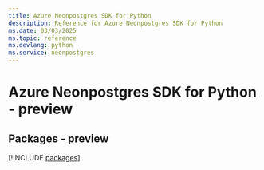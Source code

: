 ```yaml
---
title: Azure Neonpostgres SDK for Python
description: Reference for Azure Neonpostgres SDK for Python
ms.date: 03/03/2025
ms.topic: reference
ms.devlang: python
ms.service: neonpostgres
---
```

# Azure Neonpostgres SDK for Python - preview
## Packages - preview
[!INCLUDE [packages](neonpostgres-index.md)]